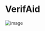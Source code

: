 # VerifAid
![image](https://github.com/inamprograms/VerifAid/assets/113470083/6ef55821-3a20-48e4-ac36-a6737b546254)
